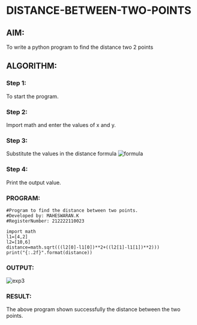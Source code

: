 # DISTANCE-BETWEEN-TWO-POINTS

## AIM:
To write a python program to find the distance two 2 points
## ALGORITHM:
### Step 1: 
To start the program.
### Step 2: 
Import math and enter the values of x and y.
### Step 3: 
Substitute the values in the distance formula 
![formula](https://user-images.githubusercontent.com/119478181/230822247-dc5dea40-f325-4407-b55b-826b212558af.jpeg)

### Step 4: 
Print the output value.
### PROGRAM: 
```
#Program to find the distance between two points.
#Developed by: MAHESWARAN.K
#RegisterNumber: 212222110023

import math
l1=[4,2]
l2=[10,6]
distance=math.sqrt(((l2[0]-l1[0])**2+((l2[1]-l1[1])**2)))
print("{:.2f}".format(distance))
```

### OUTPUT:
![exp3](https://user-images.githubusercontent.com/119478181/225822845-9c2e1d76-2ea7-4307-8412-1a8f3ca80c2a.png)

### RESULT:
The above program shown successfully the distance between the two points.

